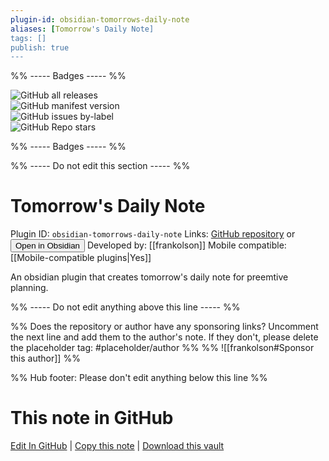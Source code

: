 ```yaml
---
plugin-id: obsidian-tomorrows-daily-note
aliases: [Tomorrow's Daily Note]
tags: []
publish: true
---
```


%% ----- Badges ----- %%

![GitHub all releases](https://img.shields.io/github/downloads/frankolson/obsidian-tomorrows-daily-note/total?color=573E7A&logo=github&style=for-the-badge)  
![GitHub manifest version](https://img.shields.io/github/manifest-json/v/frankolson/obsidian-tomorrows-daily-note?color=573E7A&logo=github&style=for-the-badge)  
![GitHub issues by-label](https://img.shields.io/github/issues/frankolson/obsidian-tomorrows-daily-note/help%20wanted?color=573E7A&logo=github&style=for-the-badge)  
![GitHub Repo stars](https://img.shields.io/github/stars/frankolson/obsidian-tomorrows-daily-note?color=573E7A&logo=github&style=for-the-badge)

%% ----- Badges ----- %%

%% ----- Do not edit this section ----- %%

# Tomorrow's Daily Note

Plugin ID: `obsidian-tomorrows-daily-note`
Links: [GitHub repository](https://github.com/frankolson/obsidian-tomorrows-daily-note) or [<button id=HH>Open in Obsidian</button>](obsidian://show-plugin?id=obsidian-tomorrows-daily-note)
Developed by: [[frankolson]]
Mobile compatible: [[Mobile-compatible plugins|Yes]]

An obsidian plugin that creates tomorrow's daily note for preemtive planning.

%% ----- Do not edit anything above this line ----- %%

%% Does the repository or author have any sponsoring links? Uncomment the next line and add them to the author's note. If they don't, please delete the placeholder tag: #placeholder/author %%
%% ![[frankolson#Sponsor this author]] %%

%% Hub footer: Please don't edit anything below this line %%

# This note in GitHub

<span class="git-footer">[Edit In GitHub](https://github.dev/obsidian-community/obsidian-hub/blob/main/02%20-%20Community%20Expansions/02.05%20All%20Community%20Expansions/Plugins/obsidian-tomorrows-daily-note.md "git-hub-edit-note") | [Copy this note](https://raw.githubusercontent.com/obsidian-community/obsidian-hub/main/02%20-%20Community%20Expansions/02.05%20All%20Community%20Expansions/Plugins/obsidian-tomorrows-daily-note.md "git-hub-copy-note") | [Download this vault](https://github.com/obsidian-community/obsidian-hub/archive/refs/heads/main.zip "git-hub-download-vault") </span>
